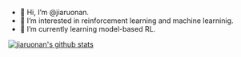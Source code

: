 - 👋 Hi, I’m @jiaruonan.
- 👀 I’m interested in reinforcement learning and machine learninig.
- 🌱 I’m currently learning model-based RL. <!-- - 💞️ I’m looking to collaborate on ... -->

[![jiaruonan's github stats](https://github-readme-stats.vercel.app/api?username=jiaruonan&show_icons=true)](https://github.com/jiaruonan/)

<!---
- 📫 Contact me by jrn19@mails.tsinghua.edu.cn
jiaruonan/jiaruonan is a ✨ special ✨ repository because its `README.md` (this file) appears on your GitHub profile.
You can click the Preview link to take a look at your changes.
--->
